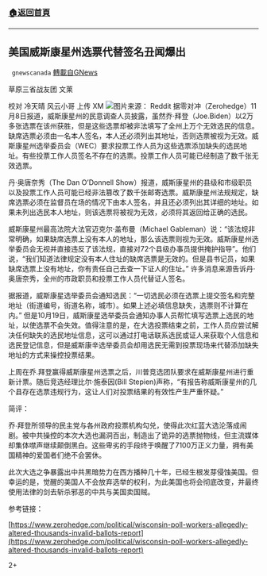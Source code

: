###  [:house:返回首頁](https://github.com/ourhimalayas/txt)
---

## 美国威斯康星州选票代替签名丑闻爆出
` gnewscanada` [轉載自GNews](https://gnews.org/zh-hans/540101/)

草原三省战友团 文莱

校对 冷天晴 风云小哥 上传 XM
![]()![](https://gnews-media-offload.s3.amazonaws.com/wp-content/uploads/2020/11/09050612/%E5%9B%BE%E7%89%874-7.jpg)图片来源： Reddit
据零对冲（Zerohedge）11月8日报道，威斯康星州的民意调查人员披露，虽然乔·拜登（Joe.Biden）以2万多张选票在该州获胜，但是这些选票却被非法填写了全州上万个无效选民的信息。缺席选票必须由一名本人签名，本人还必须列出其地址，否则选票被视为无效。威斯康星州选举委员会（WEC）要求投票工作人员为这些选票添加缺失的选民地址。有些投票工作人员签名不存在的选票。投票工作人员可能已经制造了数千张无效选票。

丹·奥唐奈秀（The Dan O’Donnell Show）报道，威斯康星州的县级和市级职员以及投票工作人员可能已经非法篡改了数千张邮寄选票。威斯康星州法规规定，缺席选票必须在监督员在场的情况下由本人签名，并且还必须列出其详细的地址。如果未列出选民本人地址，则该选票将被视为无效，必须将其返回给正确的选民。

威斯康星州最高法院大法官迈克尔·盖布曼（Michael Gableman）说：“该法规非常明确，如果缺席选票上没有本人的地址，那么该选票则视为无效。威斯康星州选举委员会无视并直接违反了该法规，直接对72个县级办事员提供掩护指导”。他们说，“我们知道法律规定没有本人住址的缺席选票是无效的。但是县书记员，如果缺席选票上没有地址，你有责任自己去查一下证人的住址。” 许多消息来源告诉丹·奥唐奈秀，全州的市政职员和投票工作人员代替证人签名。

据报道，威斯康星选举委员会通知选民：“一切选民必须在选票上提交签名和完整地址（街道编号，街道名称，城市）。如果上述必填信息缺失，选票则不计算在内。” 但是10月19日，威斯康星选举委员会通知办事人员帮忙填写选票上选民的地址，以使选票不会失效。值得注意的是，在大选投票结束之前，工作人员应尝试解决任何缺失的选民地址信息，这可以通过打电话联系选民或证人来获取个人信息和选民登记信息，但是威斯康辛选举委员会却用选民无需到投票现场来代替添加缺失地址的方式来操控投票结果。

上周在乔.拜登赢得威斯康星州选票之后，川普竞选团队要求在威斯康星州进行重新计票。随后竞选经理比尔·施泰因(Bill Stepien)声称，“有报告称威斯康星州的几个县存在选票违规行为，这让人们对投票结果的有效性产生严重怀疑。”

简评：

乔∙拜登所领导的民主党与各州政府投票机构勾兑，使得此次红蓝大选沦落成闹剧。被中共操控的本次大选也漏洞百出，制造出了诡异的选票抛物线，但主流媒体却集体噤声继续颠倒黑白。这些卑劣的手段终于唤醒了7100万正义力量，拥有美国精神的爱国者们绝不会罢休。

此次大选之争暴露出中共黑暗势力在西方播种几十年，已经生根发芽侵蚀美国。但幸运的是，觉醒的美国人不会放弃选举的权利，为此美国也将会彻底改变，并最终使用法律的剑去斩杀邪恶的中共与美国卖国贼。

参考链接：

[https://www.zerohedge.com/political/wisconsin-poll-workers-allegedly-altered-thousands-invalid-ballots-report](https://www.zerohedge.com/political/wisconsin-poll-workers-allegedly-altered-thousands-invalid-ballots-report)

2+
